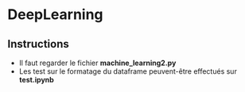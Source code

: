 # DeepLearning

## Instructions
- Il faut regarder le fichier **machine_learning2.py**
- Les test sur le formatage du dataframe peuvent-être effectués sur **test.ipynb**
